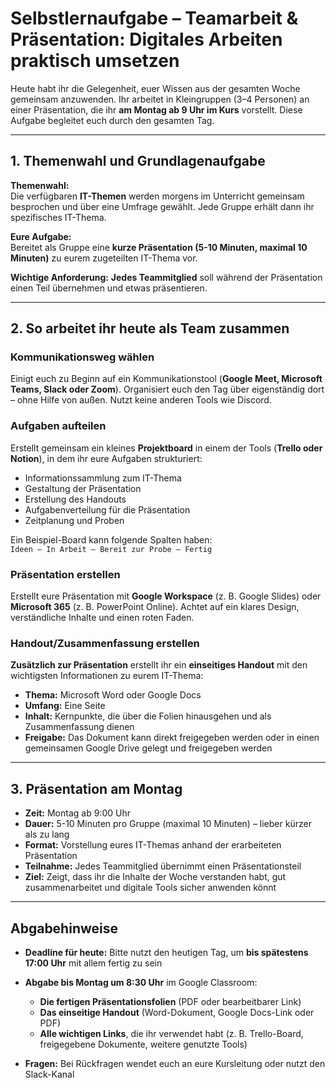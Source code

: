 # Selbstlernaufgabe – Teamarbeit & Präsentation: Digitales Arbeiten praktisch umsetzen

Heute habt ihr die Gelegenheit, euer Wissen aus der gesamten Woche gemeinsam anzuwenden. Ihr arbeitet in Kleingruppen (3–4 Personen) an einer Präsentation, die ihr **am Montag ab 9 Uhr im Kurs** vorstellt. Diese Aufgabe begleitet euch durch den gesamten Tag.

---

## 1. Themenwahl und Grundlagenaufgabe

**Themenwahl:**  
Die verfügbaren **IT-Themen** werden morgens im Unterricht gemeinsam besprochen und über eine Umfrage gewählt. Jede Gruppe erhält dann ihr spezifisches IT-Thema.

**Eure Aufgabe:**  
Bereitet als Gruppe eine **kurze Präsentation (5-10 Minuten, maximal 10 Minuten)** zu eurem zugeteilten IT-Thema vor.

**Wichtige Anforderung:** **Jedes Teammitglied** soll während der Präsentation einen Teil übernehmen und etwas präsentieren.

---

## 2. So arbeitet ihr heute als Team zusammen

### Kommunikationsweg wählen  
Einigt euch zu Beginn auf ein Kommunikationstool (**Google Meet, Microsoft Teams, Slack oder Zoom**). Organisiert euch den Tag über eigenständig dort – ohne Hilfe von außen. Nutzt keine anderen Tools wie Discord.

### Aufgaben aufteilen  
Erstellt gemeinsam ein kleines **Projektboard** in einem der Tools (**Trello oder Notion**), in dem ihr eure Aufgaben strukturiert:

- Informationssammlung zum IT-Thema
- Gestaltung der Präsentation  
- Erstellung des Handouts
- Aufgabenverteilung für die Präsentation
- Zeitplanung und Proben

Ein Beispiel-Board kann folgende Spalten haben:  
`Ideen – In Arbeit – Bereit zur Probe – Fertig`

### Präsentation erstellen  
Erstellt eure Präsentation mit **Google Workspace** (z. B. Google Slides) oder **Microsoft 365** (z. B. PowerPoint Online). Achtet auf ein klares Design, verständliche Inhalte und einen roten Faden.

### Handout/Zusammenfassung erstellen
**Zusätzlich zur Präsentation** erstellt ihr ein **einseitiges Handout** mit den wichtigsten Informationen zu eurem IT-Thema:

- **Thema:** Microsoft Word oder Google Docs
- **Umfang:** Eine Seite
- **Inhalt:** Kernpunkte, die über die Folien hinausgehen und als Zusammenfassung dienen
- **Freigabe:** Das Dokument kann direkt freigegeben werden oder in einen gemeinsamen Google Drive gelegt und freigegeben werden

---

## 3. Präsentation am Montag

- **Zeit:** Montag ab 9:00 Uhr  
- **Dauer:** 5-10 Minuten pro Gruppe (maximal 10 Minuten) – lieber kürzer als zu lang  
- **Format:** Vorstellung eures IT-Themas anhand der erarbeiteten Präsentation  
- **Teilnahme:** Jedes Teammitglied übernimmt einen Präsentationsteil
- **Ziel:** Zeigt, dass ihr die Inhalte der Woche verstanden habt, gut zusammenarbeitet und digitale Tools sicher anwenden könnt

---

## Abgabehinweise

- **Deadline für heute:** Bitte nutzt den heutigen Tag, um **bis spätestens 17:00 Uhr** mit allem fertig zu sein  

- **Abgabe bis Montag um 8:30 Uhr** im Google Classroom:
  - **Die fertigen Präsentationsfolien** (PDF oder bearbeitbarer Link)
  - **Das einseitige Handout** (Word-Dokument, Google Docs-Link oder PDF)
  - **Alle wichtigen Links**, die ihr verwendet habt (z. B. Trello-Board, freigegebene Dokumente, weitere genutzte Tools)

- **Fragen:** Bei Rückfragen wendet euch an eure Kursleitung oder nutzt den Slack-Kanal
